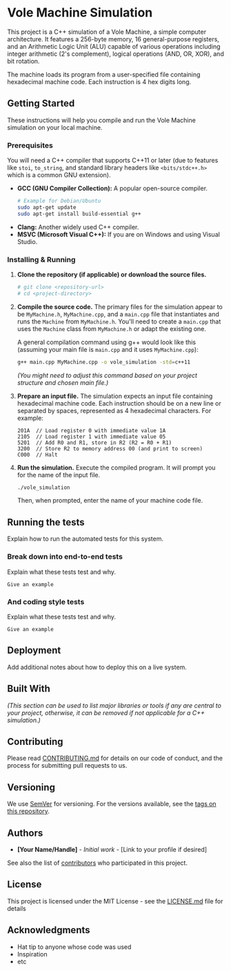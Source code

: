 # Vole Machine Simulation

This project is a C++ simulation of a Vole Machine, a simple computer architecture.
It features a 256-byte memory, 16 general-purpose registers, and an Arithmetic Logic Unit (ALU) capable of various operations including integer arithmetic (2's complement), logical operations (AND, OR, XOR), and bit rotation.

The machine loads its program from a user-specified file containing hexadecimal machine code. Each instruction is 4 hex digits long.

## Getting Started

These instructions will help you compile and run the Vole Machine simulation on your local machine.

### Prerequisites

You will need a C++ compiler that supports C++11 or later (due to features like `stoi`, `to_string`, and standard library headers like `<bits/stdc++.h>` which is a common GNU extension).

- **GCC (GNU Compiler Collection):** A popular open-source compiler.
  ```bash
  # Example for Debian/Ubuntu
  sudo apt-get update
  sudo apt-get install build-essential g++
  ```
- **Clang:** Another widely used C++ compiler.
- **MSVC (Microsoft Visual C++):** If you are on Windows and using Visual Studio.

### Installing & Running

1.  **Clone the repository (if applicable) or download the source files.**

    ```bash
    # git clone <repository-url>
    # cd <project-directory>
    ```

2.  **Compile the source code.**
    The primary files for the simulation appear to be `MyMachine.h`, `MyMachine.cpp`, and a `main.cpp` file that instantiates and runs the `Machine` from `MyMachine.h`. You'll need to create a `main.cpp` that uses the `Machine` class from `MyMachine.h` or adapt the existing one.

    A general compilation command using g++ would look like this (assuming your main file is `main.cpp` and it uses `MyMachine.cpp`):

    ```bash
    g++ main.cpp MyMachine.cpp -o vole_simulation -std=c++11
    ```

    _(You might need to adjust this command based on your project structure and chosen main file.)_

3.  **Prepare an input file.**
    The simulation expects an input file containing hexadecimal machine code. Each instruction should be on a new line or separated by spaces, represented as 4 hexadecimal characters. For example:

    ```
    201A  // Load register 0 with immediate value 1A
    2105  // Load register 1 with immediate value 05
    5201  // Add R0 and R1, store in R2 (R2 = R0 + R1)
    3200  // Store R2 to memory address 00 (and print to screen)
    C000  // Halt
    ```

4.  **Run the simulation.**
    Execute the compiled program. It will prompt you for the name of the input file.
    ```bash
    ./vole_simulation
    ```
    Then, when prompted, enter the name of your machine code file.

## Running the tests

Explain how to run the automated tests for this system.

### Break down into end-to-end tests

Explain what these tests test and why.

```
Give an example
```

### And coding style tests

Explain what these tests test and why.

```
Give an example
```

## Deployment

Add additional notes about how to deploy this on a live system.

## Built With

_(This section can be used to list major libraries or tools if any are central to your project, otherwise, it can be removed if not applicable for a C++ simulation.)_

## Contributing

Please read [CONTRIBUTING.md](https://gist.github.com/PurpleBooth/b24679402957c63ec426) for details on our code of conduct, and the process for submitting pull requests to us.

## Versioning

We use [SemVer](http://semver.org/) for versioning. For the versions available, see the [tags on this repository](https://github.com/your/project/tags).

## Authors

- **[Your Name/Handle]** - _Initial work_ - [Link to your profile if desired]

See also the list of [contributors](https://github.com/your/project/contributors) who participated in this project.

## License

This project is licensed under the MIT License - see the [LICENSE.md](LICENSE.md) file for details

## Acknowledgments

- Hat tip to anyone whose code was used
- Inspiration
- etc
